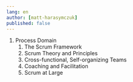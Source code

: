 ```yaml
---
lang: en
author: [matt-harasymczuk]
published: false
---
```


1. Process Domain
    1. The Scrum Framework
    2. Scrum Theory and Principles
    3. Cross-functional, Self-organizing Teams
    4. Coaching and Facilitation
    5. Scrum at Large
